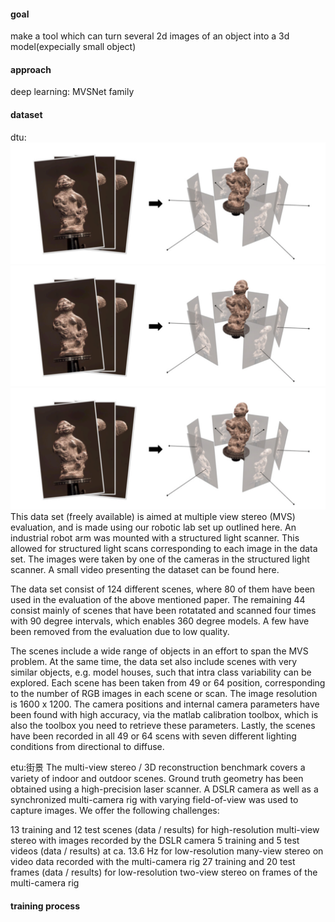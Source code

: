 

#### goal
  make a tool which can turn several 2d images of an object into a 3d model(expecially small object)

#### approach 
  deep learning: MVSNet family 

#### dataset
  dtu:
  ![](/images/1.png) ![](/images/1.png)![](/images/1.png)
  This data set (freely available) is aimed at multiple view stereo (MVS) evaluation, and is made using our robotic lab set up outlined here.
  An industrial robot arm was mounted with a structured light scanner. This allowed for structured light scans corresponding to each image in the data set. The images were taken by one of the cameras in the structured light scanner. A small video presenting the dataset can be found here.

The data set consist of 124 different scenes, where 80 of them have been used in the evaluation of the above mentioned paper. The remaining 44 consist mainly of scenes that have been rotatated and scanned four times with 90 degree intervals, which enables 360 degree models. A few have been removed from the evaluation due to low quality.

The scenes include a wide range of objects in an effort to span the MVS problem. At the same time, the data set also include scenes with very similar objects, e.g. model houses, such that intra class variability can be explored. Each scene has been taken from 49 or 64 position, corresponding to the number of RGB images in each scene or scan. The image resolution is 1600 x 1200. The camera positions and internal camera parameters have been found with high accuracy, via the matlab calibration toolbox, which is also the toolbox you need to retrieve these parameters.  Lastly, the scenes have been recorded in all 49 or 64 scens with seven different lighting conditions from directional to diffuse.

  etu:街景
    The multi-view stereo / 3D reconstruction benchmark covers a variety of indoor and outdoor scenes.
Ground truth geometry has been obtained using a high-precision laser scanner.
A DSLR camera as well as a synchronized multi-camera rig with varying field-of-view was used to capture images.
We offer the following challenges:

13 training and 12 test scenes (data / results) for high-resolution multi-view stereo with images recorded by the DSLR camera
5 training and 5 test videos (data / results) at ca. 13.6 Hz for low-resolution many-view stereo on video data recorded with the multi-camera rig
27 training and 20 test frames (data / results) for low-resolution two-view stereo on frames of the multi-camera rig

#### training process
  
